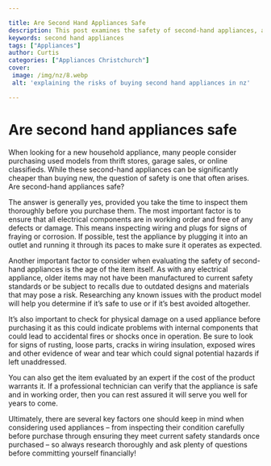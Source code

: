 ```yaml
---

title: Are Second Hand Appliances Safe
description: This post examines the safety of second-hand appliances, and encourages readers to learn more about the potential risks and benefits of buying used.
keywords: second hand appliances
tags: ["Appliances"]
author: Curtis
categories: ["Appliances Christchurch"]
cover: 
 image: /img/nz/8.webp
 alt: 'explaining the risks of buying second hand appliances in nz'

---
```


# Are second hand appliances safe

When looking for a new household appliance, many people consider purchasing used models from thrift stores, garage sales, or online classifieds. While these second-hand appliances can be significantly cheaper than buying new, the question of safety is one that often arises. Are second-hand appliances safe?

The answer is generally yes, provided you take the time to inspect them thoroughly before you purchase them. The most important factor is to ensure that all electrical components are in working order and free of any defects or damage. This means inspecting wiring and plugs for signs of fraying or corrosion. If possible, test the appliance by plugging it into an outlet and running it through its paces to make sure it operates as expected.

Another important factor to consider when evaluating the safety of second-hand appliances is the age of the item itself. As with any electrical appliance, older items may not have been manufactured to current safety standards or be subject to recalls due to outdated designs and materials that may pose a risk. Researching any known issues with the product model will help you determine if it’s safe to use or if it’s best avoided altogether. 

It’s also important to check for physical damage on a used appliance before purchasing it as this could indicate problems with internal components that could lead to accidental fires or shocks once in operation. Be sure to look for signs of rusting, loose parts, cracks in wiring insulation, exposed wires and other evidence of wear and tear which could signal potential hazards if left unaddressed. 

You can also get the item evaluated by an expert if the cost of the product warrants it. If a professional technician can verify that the appliance is safe and in working order, then you can rest assured it will serve you well for years to come.

Ultimately, there are several key factors one should keep in mind when considering used appliances – from inspecting their condition carefully before purchase through ensuring they meet current safety standards once purchased – so always research thoroughly and ask plenty of questions before committing yourself financially!